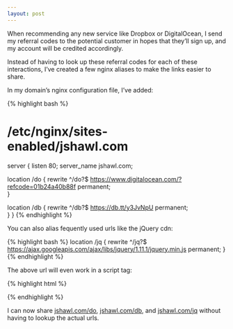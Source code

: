 ```yaml
---
layout: post
---
```


When recommending any new service like Dropbox or DigitalOcean,
I send my referral codes to the potential customer in hopes that
they’ll sign up, and my account will be credited accordingly.

Instead of having to look up these referral codes for each of these
interactions, I’ve created a few nginx aliases to make the links
easier to share.

In my domain’s nginx configuration file, I’ve added:

{% highlight bash %}
# /etc/nginx/sites-enabled/jshawl.com

server {
  listen 80;
  server_name jshawl.com;

  location /do {
    rewrite ^/do?$ https://www.digitalocean.com/?refcode=01b24a40b88f permanent;  
  }

  location /db {
    rewrite ^/db?$ https://db.tt/y3JvNpU permanent;  
  }
}
{% endhighlight %}

You can also alias fequently used urls like the jQuery cdn:

{% highlight bash %}
location /jq {
  rewrite ^/jq?$ https://ajax.googleapis.com/ajax/libs/jquery/1.11.1/jquery.min.js permanent;
}
{% endhighlight %}

The above url will even work in a script tag:

{% highlight html %}
<script src='http://jshawl.com/jq' type='text/javascript'></script>
{% endhighlight %}

I can now share [jshawl.com/do](http://jshawl.com/do), [jshawl.com/db](http://jshawl.com/db), and [jshawl.com/jq](http://jshawl.com/jq)
without having to lookup the actual urls.